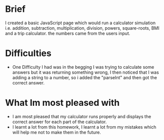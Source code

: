 # Brief
I created a basic JavaScript page which would run a calculator simulation i.e.
addition, subtraction, multiplication, division, powers, square-roots, BMI and a trip calculator.
the numbers came from the users input.

# Difficulties
* One Difficulty I had was in the begging I was trying to calculate some answers but it
was returning something wrong, I then noticed that I was adding a string to a number, so i added the "parseInt" and then got the correct answer.

# What Im most pleased with
* I am most pleased that my calculator runs properly and displays the correct answer
for each part of the calculator.
* I learnt a lot from this homework, I learnt a lot from my mistakes which will help
me not to make them in the future. 
